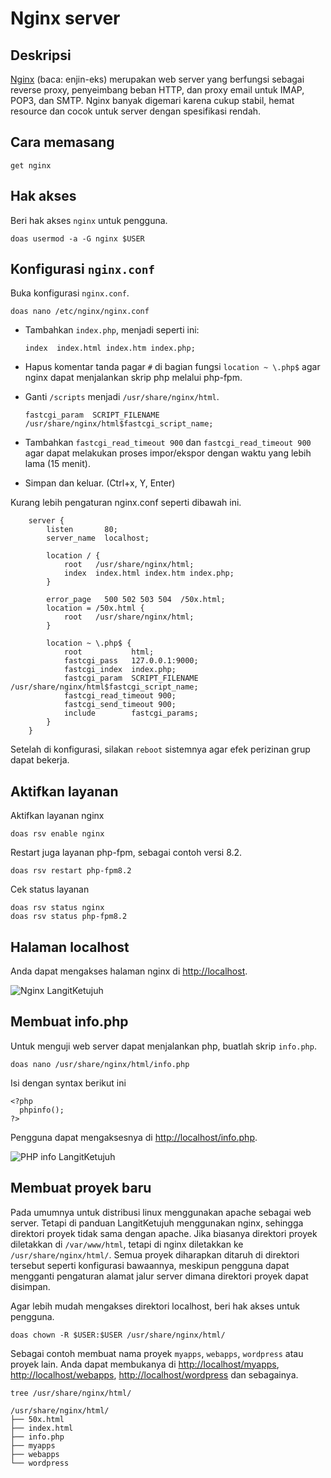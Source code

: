 # Nginx server

## Deskripsi

[Nginx] (baca: enjin-eks) merupakan web server yang berfungsi sebagai reverse proxy, penyeimbang beban HTTP, dan proxy email untuk IMAP, POP3, dan SMTP. Nginx banyak digemari karena cukup stabil, hemat resource dan cocok untuk server dengan spesifikasi rendah.

## Cara memasang

```
get nginx
```

## Hak akses

Beri hak akses `nginx` untuk pengguna.

```
doas usermod -a -G nginx $USER
```

## Konfigurasi `nginx.conf`

Buka konfigurasi `nginx.conf`.

```
doas nano /etc/nginx/nginx.conf
```

* Tambahkan `index.php`, menjadi seperti ini:

    ```
    index  index.html index.htm index.php;
    ```

* Hapus komentar tanda pagar `#` di bagian fungsi `location ~ \.php$` agar nginx dapat menjalankan skrip php melalui php-fpm.

* Ganti `/scripts` menjadi `/usr/share/nginx/html`.

    ```
    fastcgi_param  SCRIPT_FILENAME  /usr/share/nginx/html$fastcgi_script_name;
    ```

* Tambahkan `fastcgi_read_timeout 900` dan `fastcgi_read_timeout 900` agar dapat melakukan proses impor/ekspor dengan waktu yang lebih lama (15 menit).

* Simpan dan keluar. (Ctrl+x, Y, Enter)

Kurang lebih pengaturan nginx.conf seperti dibawah ini.

```
    server {
        listen       80;
        server_name  localhost;

        location / {
            root   /usr/share/nginx/html;
            index  index.html index.htm index.php;
        }

        error_page   500 502 503 504  /50x.html;
        location = /50x.html {
            root   /usr/share/nginx/html;
        }

        location ~ \.php$ {
            root           html;
            fastcgi_pass   127.0.0.1:9000;
            fastcgi_index  index.php;
            fastcgi_param  SCRIPT_FILENAME  /usr/share/nginx/html$fastcgi_script_name;
            fastcgi_read_timeout 900;
            fastcgi_send_timeout 900;
            include        fastcgi_params;
        }
    }
```

Setelah di konfigurasi, silakan `reboot` sistemnya agar efek perizinan grup dapat bekerja.

## Aktifkan layanan

Aktifkan layanan nginx

```
doas rsv enable nginx
```

Restart juga layanan php-fpm, sebagai contoh versi 8.2.

```
doas rsv restart php-fpm8.2
```

Cek status layanan

```
doas rsv status nginx
doas rsv status php-fpm8.2
```

## Halaman localhost

Anda dapat mengakses halaman nginx di <http://localhost>.

![Nginx LangitKetujuh](../../media/image/nginx-langitketujuh-id-1.webp)

## Membuat info.php

Untuk menguji web server dapat menjalankan php, buatlah skrip `info.php`.

```
doas nano /usr/share/nginx/html/info.php
```

Isi dengan syntax berikut ini

```
<?php
  phpinfo();
?>
```

Pengguna dapat mengaksesnya di <http://localhost/info.php>.

![PHP info LangitKetujuh](../../media/image/php-info-langitketujuh-id.webp)

## Membuat proyek baru

Pada umumnya untuk distribusi linux menggunakan apache sebagai web server. Tetapi di panduan LangitKetujuh menggunakan nginx, sehingga direktori proyek tidak sama dengan apache. Jika biasanya direktori proyek diletakkan di `/var/www/html`, tetapi di nginx diletakkan ke `/usr/share/nginx/html/`. Semua proyek diharapkan ditaruh di direktori tersebut seperti konfigurasi bawaannya, meskipun pengguna dapat mengganti pengaturan alamat jalur server dimana direktori proyek dapat disimpan.

Agar lebih mudah mengakses direktori localhost, beri hak akses untuk pengguna.

```
doas chown -R $USER:$USER /usr/share/nginx/html/
```

Sebagai contoh membuat nama proyek `myapps`, `webapps`, `wordpress` atau proyek lain. Anda dapat membukanya di <http://localhost/myapps>, <http://localhost/webapps>, <http://localhost/wordpress> dan sebagainya.

```
tree /usr/share/nginx/html/
```

```
/usr/share/nginx/html/
├── 50x.html
├── index.html
├── info.php
├── myapps
├── webapps
└── wordpress
```

[Nginx]:https://nginx.org/

